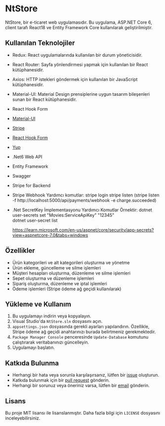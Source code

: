 # NtStore

NtStore, bir e-ticaret web uygulamasıdır. Bu uygulama, ASP.NET Core 6, client tarafı React18 ve Entity Framework Core kullanılarak geliştirilmiştir.

## Kullanılan Teknolojiler 
- Redux: React uygulamalarında kullanılan bir durum yöneticisidir.
- React Router: Sayfa yönlendirmesi yapmak için kullanılan bir React kütüphanesidir.
- Axios: HTTP istekleri göndermek için kullanılan bir JavaScript kütüphanesidir.
- Material-UI: Material Design prensiplerine uygun tasarım bileşenleri sunan bir React kütüphanesidir.
- React Hook Form
- [Material-UI](https://mui.com/)
- [Stripe](https://stripe.com/)
- [React Hook Form](https://react-hook-form.com/)
- [Yup](https://github.com/jquense/yup)
- .Net6 Web API
- Entity Framework
- Swagger
- Stripe for Backend
- Stripe Webhook 
    Yardımcı komutlar:
     stripe login
     stripe listen
     (stripe listen -f http://localhost:5000/api/payments/webhook -e charge.succeeded)
- .Net SecretKey İmplementasyonu 
    Yardımcı Komutlar  Örnektir: 
    dotnet user-secrets set "Movies:ServiceApiKey" "12345"  
    dotnet user-secret list

    https://learn.microsoft.com/en-us/aspnet/core/security/app-secrets?view=aspnetcore-7.0&tabs=windows

## Özellikler

- Ürün kategorileri ve alt kategorileri oluşturma ve yönetme
- Ürün ekleme, güncelleme ve silme işlemleri
- Müşteri hesapları oluşturma, düzenleme ve silme işlemleri
- Sepet oluşturma ve düzenleme işlemleri
- Sipariş oluşturma, düzenleme ve iptal işlemleri
- Ödeme işlemleri (Stripe ödeme ağ geçidi kullanılarak)

## Yükleme ve Kullanım

1. Bu uygulamayı indirin veya kopyalayın.
2. Visual Studio'da `NtStore.sln` dosyasını açın.
3. `appsettings.json` dosyasında gerekli ayarları yapılandırın. Özellikle, Stripe ödeme ağ geçidi anahtarınızı burada belirtmeniz gerekmektedir.
4. `Package Manager Console` penceresinde `Update-Database` komutunu çalıştırarak veritabanınızı güncelleyin.
5. Uygulamayı başlatın.

## Katkıda Bulunma

- Herhangi bir hata veya sorunla karşılaşırsanız, lütfen bir [issue](https://github.com/alikorkmaz03/NtStore/issues) oluşturun.
- Katkıda bulunmak için bir [pull request](https://github.com/alikorkmaz03/NtStore/pulls) gönderin.
- Herhangi bir sorunuz veya öneriniz varsa, lütfen bir [email](mailto:alikorkmaz03@gmail.com) gönderin.

## Lisans

Bu proje MIT lisansı ile lisanslanmıştır. Daha fazla bilgi için `LICENSE` dosyasını inceleyebilirsiniz.
